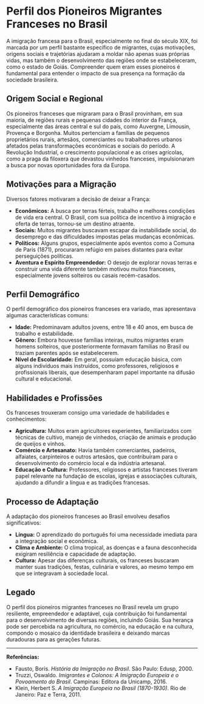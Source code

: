 # Perfil dos Pioneiros Migrantes Franceses no Brasil

A imigração francesa para o Brasil, especialmente no final do século XIX, foi marcada por um perfil bastante específico de migrantes, cujas motivações, origens sociais e trajetórias ajudaram a moldar não apenas suas próprias vidas, mas também o desenvolvimento das regiões onde se estabeleceram, como o estado de Goiás. Compreender quem eram esses pioneiros é fundamental para entender o impacto de sua presença na formação da sociedade brasileira.

## Origem Social e Regional

Os pioneiros franceses que migraram para o Brasil provinham, em sua maioria, de regiões rurais e pequenas cidades do interior da França, especialmente das áreas central e sul do país, como Auvergne, Limousin, Provença e Borgonha. Muitos pertenciam a famílias de pequenos proprietários rurais, artesãos, comerciantes ou trabalhadores urbanos afetados pelas transformações econômicas e sociais do período. A Revolução Industrial, o crescimento populacional e as crises agrícolas, como a praga da filoxera que devastou vinhedos franceses, impulsionaram a busca por novas oportunidades fora da Europa.

## Motivações para a Migração

Diversos fatores motivaram a decisão de deixar a França:

- **Econômicos:** A busca por terras férteis, trabalho e melhores condições de vida era central. O Brasil, com sua política de incentivo à imigração e oferta de terras, tornou-se um destino atraente.
- **Sociais:** Muitos migrantes buscavam escapar da instabilidade social, do desemprego e das dificuldades impostas pelas mudanças econômicas.
- **Políticos:** Alguns grupos, especialmente após eventos como a Comuna de Paris (1871), procuraram refúgio em países distantes para evitar perseguições políticas.
- **Aventura e Espírito Empreendedor:** O desejo de explorar novas terras e construir uma vida diferente também motivou muitos franceses, especialmente jovens solteiros ou casais recém-casados.

## Perfil Demográfico

O perfil demográfico dos pioneiros franceses era variado, mas apresentava algumas características comuns:

- **Idade:** Predominavam adultos jovens, entre 18 e 40 anos, em busca de trabalho e estabilidade.
- **Gênero:** Embora houvesse famílias inteiras, muitos migrantes eram homens solteiros, que posteriormente formavam famílias no Brasil ou traziam parentes após se estabelecerem.
- **Nível de Escolaridade:** Em geral, possuíam educação básica, com alguns indivíduos mais instruídos, como professores, religiosos e profissionais liberais, que desempenharam papel importante na difusão cultural e educacional.

## Habilidades e Profissões

Os franceses trouxeram consigo uma variedade de habilidades e conhecimentos:

- **Agricultura:** Muitos eram agricultores experientes, familiarizados com técnicas de cultivo, manejo de vinhedos, criação de animais e produção de queijos e vinhos.
- **Comércio e Artesanato:** Havia também comerciantes, padeiros, alfaiates, carpinteiros e outros artesãos, que contribuíram para o desenvolvimento do comércio local e da indústria artesanal.
- **Educação e Cultura:** Professores, religiosos e artistas franceses tiveram papel relevante na fundação de escolas, igrejas e associações culturais, ajudando a difundir a língua e as tradições francesas.

## Processo de Adaptação

A adaptação dos pioneiros franceses ao Brasil envolveu desafios significativos:

- **Língua:** O aprendizado do português foi uma necessidade imediata para a integração social e econômica.
- **Clima e Ambiente:** O clima tropical, as doenças e a fauna desconhecida exigiram resiliência e capacidade de adaptação.
- **Cultura:** Apesar das diferenças culturais, os franceses buscaram manter suas tradições, festas, culinária e valores, ao mesmo tempo em que se integravam à sociedade local.

## Legado

O perfil dos pioneiros migrantes franceses no Brasil revela um grupo resiliente, empreendedor e adaptável, cuja contribuição foi fundamental para o desenvolvimento de diversas regiões, incluindo Goiás. Sua herança pode ser percebida na agricultura, no comércio, na educação e na cultura, compondo o mosaico da identidade brasileira e deixando marcas duradouras para as gerações futuras.

---

**Referências:**

- Fausto, Boris. *História da Imigração no Brasil*. São Paulo: Edusp, 2000.
- Truzzi, Oswaldo. *Imigrantes e Colonos: A Imigração Europeia e o Povoamento do Brasil*. Campinas: Editora da Unicamp, 2016.
- Klein, Herbert S. *A Imigração Europeia no Brasil (1870-1930)*. Rio de Janeiro: Paz e Terra, 2011.